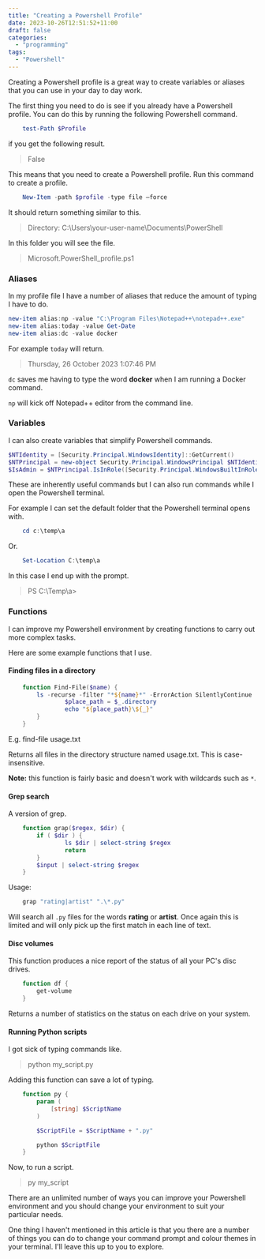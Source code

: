 ```yaml
---
title: "Creating a Powershell Profile"
date: 2023-10-26T12:51:52+11:00
draft: false
categories:
  - "programming"
tags:
  - "Powershell"
---
```


Creating a Powershell profile is a great way to create variables or aliases that you can use in your day to day work.

The first thing you need to do is see if you already have a Powershell profile. You can do this by running the following Powershell command.

```powershell
    test-Path $Profile
```

if you get the following result.

> False

This means that you need to create a Powershell profile. Run this command to create a profile.

```powershell
    New-Item -path $profile -type file –force
```

It should return something similar to this.

> Directory: C:\Users\your-user-name\Documents\PowerShell

In this folder you will see the file.

> Microsoft.PowerShell_profile.ps1

### Aliases

In my profile file I have a number of aliases that reduce the amount of typing I have to do.

```powershell
new-item alias:np -value "C:\Program Files\Notepad++\notepad++.exe"       
new-item alias:today -value Get-Date      
new-item alias:dc -value docker       
```

For example ``today`` will return.

> Thursday, 26 October 2023 1:07:46 PM

``dc`` saves me having to type the word **docker** when I am running a Docker command.

``np`` will kick off Notepad++ editor from the command line.

### Variables

I can also create variables that simplify Powershell commands.

```powershell
$NTIdentity = [Security.Principal.WindowsIdentity]::GetCurrent()      
$NTPrincipal = new-object Security.Principal.WindowsPrincipal $NTIdentity     
$IsAdmin = $NTPrincipal.IsInRole([Security.Principal.WindowsBuiltInRole]::Administrator)
```

These are inherently useful commands but I can also run commands while I open the Powershell terminal.

For example I can set the default folder that the Powershell terminal opens with.

```powershell
    cd c:\temp\a
```

Or.

```powershell
    Set-Location C:\temp\a
```

In this case I end up with the prompt.

> PS C:\Temp\a>

### Functions

I can improve my Powershell environment by creating functions to carry out more complex tasks.

Here are some example functions that I use.

#### Finding files in a directory

```powershell
    function Find-File($name) {
        ls -recurse -filter "*${name}*" -ErrorAction SilentlyContinue | foreach {
                $place_path = $_.directory
                echo "${place_path}\${_}"
        }
    }
```

E.g. find-file usage.txt

Returns all files in the directory structure named usage.txt. This is case-insensitive.

**Note:** this function is fairly basic and doesn't work with wildcards such as ``*``.

#### Grep search

A version of grep.

```powershell
    function grap($regex, $dir) {
        if ( $dir ) {
                ls $dir | select-string $regex
                return
        }
        $input | select-string $regex
    }
```

Usage:

```powershell
    grap "rating|artist" ".\*.py"
```

Will search all ``.py`` files for the words **rating** or **artist**. Once again this is limited and will only pick up the first match in each line of text.

#### Disc volumes

This function produces a nice report of the status of all your PC's disc drives.

```powershell
    function df {
        get-volume
    }
```

Returns a number of statistics on the status on each drive on your system.

#### Running Python scripts

I got sick of typing commands like.

> python my_script.py

Adding this function can save a lot of typing.

```powershell
    function py {
        param (
            [string] $ScriptName
        )

        $ScriptFile = $ScriptName + ".py"

        python $ScriptFile
    }
```

Now, to run a script.

> py my_script

There are an unlimited number of ways you can improve your Powershell environment and you should change your environment to suit your particular needs.

One thing I haven't mentioned in this article is that you there are a number of things you can do to change your command prompt and colour themes in your terminal. I'll leave this up to you to explore.
